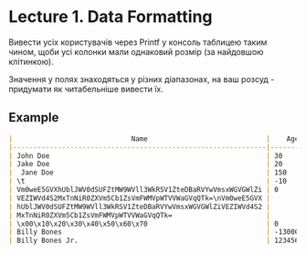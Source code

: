 # Lecture 1. Data Formatting

Вивести усіх користувачів через Printf у консоль таблицею таким чином, щоби
усі колонки мали однаковий розмір (за найдовшою клітинкою).

Значення у полях знаходяться у різних діапазонах, на ваш розсуд - придумати
як читабельніше вивести їх.

## Example

```md
|                             Name                             |    Age     | Active |       Mass       |
|--------------------------------------------------------------|------------|--------|------------------|
| John Doe                                                     | 30         | true   | 80.0             |
| Jake Doe                                                     | 20         | false  | 60.0             |
|  Jane Doe                                                    | 150        | true   | 0.75             |
| \t                                                           | -10        | true   | 8000.0           |
| Vm0weE5GVXhUblJWV0dSUFZtMW9WVll3WkRSV1ZteDBaRVYwVmsxWGVGWlZi | 0          | true   | 0.0              |
| VEZIWVd4S2MxTnNiR0ZXVm5Cb1ZsVmFWMVpWTVVWaGVqQTk=\nVm0weE5GVX |            |        |                  |
| hUblJWV0dSUFZtMW9WVll3WkRSV1ZteDBaRVYwVmsxWGVGWlZiVEZIWVd4S2 |            |        |                  |
| MxTnNiR0ZXVm5Cb1ZsVmFWMVpWTVVWaGVqQTk=                       |            |        |                  |
| \x00\x10\x20\x30\x40\x50\x60\x70                             | 0          | true   | 0.0              |
| Billy Bones                                                  | -130000    | false  | 3141567.98765457 |
| Billy Bones Jr.                                              | 1234567890 | true   | 3141567.98765457 |
```
